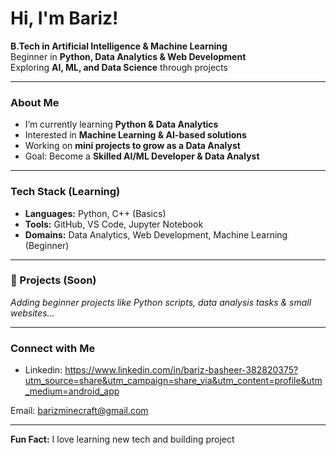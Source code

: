 #  Hi, I'm Bariz!

 **B.Tech in Artificial Intelligence & Machine Learning**  
 Beginner in **Python, Data Analytics & Web Development**  
Exploring **AI, ML, and Data Science** through projects  

---

### About Me
-  I’m currently learning **Python & Data Analytics**  
-  Interested in **Machine Learning & AI-based solutions**  
-  Working on **mini projects to grow as a Data Analyst**  
-  Goal: Become a **Skilled AI/ML Developer & Data Analyst**  

---

###  Tech Stack (Learning)
- **Languages:** Python, C++ (Basics)  
- **Tools:** GitHub, VS Code, Jupyter Notebook  
- **Domains:** Data Analytics, Web Development, Machine Learning (Beginner)  

---

### 📂 Projects (Soon)
 *Adding beginner projects like Python scripts, data analysis tasks & small websites...*  

---

###  Connect with Me
-  Linkedin: https://www.linkedin.com/in/bariz-basheer-382820375?utm_source=share&utm_campaign=share_via&utm_content=profile&utm_medium=android_app

 Email: barizminecraft@gmail.com

---

 **Fun Fact:** I love learning new tech and building project
